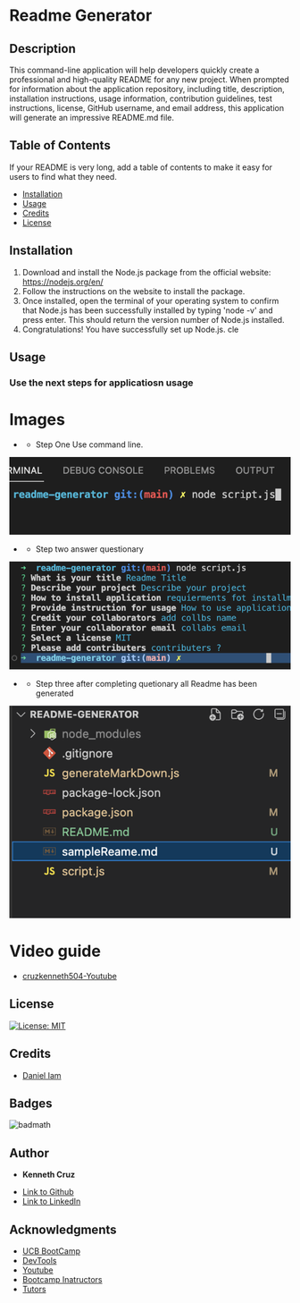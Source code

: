 # Readme Generator

## Description 

This command-line application will help developers quickly create a professional and high-quality README for any new project. When prompted for information about the application repository, including title, description, installation instructions, usage information, contribution guidelines, test instructions, license, GitHub username, and email address, this application will generate an impressive README.md file. 

## Table of Contents 

If your README is very long, add a table of contents to make it easy for users to find what they need.

* [Installation](#installation)
* [Usage](#usage)
* [Credits](#credits)
* [License](#license)


## Installation

1. Download and install the Node.js package from the official website: https://nodejs.org/en/
2. Follow the instructions on the website to install the package. 
3. Once installed, open the terminal of your operating system to confirm that Node.js has been successfully installed by typing 'node -v' and press enter. This should return the version number of Node.js installed. 
4. Congratulations! You have successfully set up Node.js.         cle


## Usage 

### Use the next steps for applicatiosn usage

# Images

* - Step One Use command line.

![alt text](./imgs/step1.png)

*  - Step two answer questionary

![alt text](./imgs/step2.png)

* - Step three after completing quetionary all Readme has been generated

![alt text](./imgs/step3.png)

# Video guide

- [cruzkenneth504-Youtube](https://youtu.be/pIt17NjRlm0)  


## License
[![License: MIT](https://img.shields.io/badge/License-MIT-yellow.svg)](https://opensource.org/licenses/MIT)



## Credits
 - [Daniel Iam](https://github.com/dann-lam)



## Badges

![badmath](https://img.shields.io/github/languages/top/nielsenjared/badmath)

## **Author**

* **Kenneth Cruz** 
 
- [Link to Github](https://github.com/cruzkenneth504)
- [Link to LinkedIn](linkedin.com/in/cruzkenneth504)

## **Acknowledgments**

* [UCB BootCamp](https://bootcamp.berkeley.edu/)
* [DevTools](https://dev.to/)
* [Youtube](https://www.youtube.com/)
* [Bootcamp Inatructors](https://bootcamp.berkeley.edu/)
* [Tutors]( https://tinyurl.com/BootCampTutorTeam)
 

